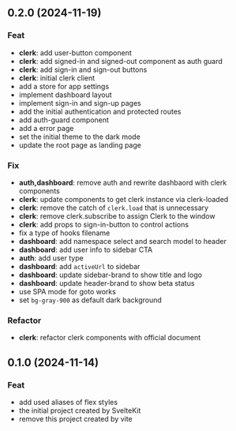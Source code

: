 ## 0.2.0 (2024-11-19)

### Feat

- **clerk**: add user-button component
- **clerk**: add signed-in and signed-out component as auth guard
- **clerk**: add sign-in and sign-out buttons
- **clerk**: initial clerk client
- add a store for app settings
- implement dashboard layout
- implement sign-in and sign-up pages
- add the initial authentication and protected routes
- add auth-guard component
- add a error page
- set the initial theme to the dark mode
- update the root page as landing page

### Fix

- **auth,dashboard**: remove auth and rewrite dashbaord with clerk components
- **clerk**: update components to get clerk instance via clerk-loaded
- **clerk**: remove the catch of `clerk.load` that is unnecessary
- **clerk**: remove clerk.subscribe to assign Clerk to the window
- **clerk**: add props to sign-in-button to control actions
- fix a type of hooks filename
- **dashboard**: add namespace select and search model to header
- **dashboard**: add user info to sidebar CTA
- **auth**: add user type
- **dashboard**: add `activeUrl` to sidebar
- **dashboard**: update sidebar-brand to show title and logo
- **dashboard**: update header-brand to show beta status
- use SPA mode for goto works
- set `bg-gray-900` as default dark background

### Refactor

- **clerk**: refactor clerk components with official document

## 0.1.0 (2024-11-14)

### Feat

- add used aliases of flex styles
- the initial project created by SvelteKit
- remove this project created by vite

